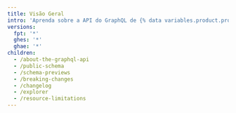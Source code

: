 ```yaml
---
title: Visão Geral
intro: 'Aprenda sobre a API do GraphQL de {% data variables.product.prodname_dotcom %}, pré-visualizações para alterações futuras, alterações significativas e limitações. Você também pode usar o Explorador do GraphQL para interagir com a API em dados reais do {% data variables.product.prodname_dotcom %}.'
versions:
  fpt: '*'
  ghes: '*'
  ghae: '*'
children:
  - /about-the-graphql-api
  - /public-schema
  - /schema-previews
  - /breaking-changes
  - /changelog
  - /explorer
  - /resource-limitations
---
```


